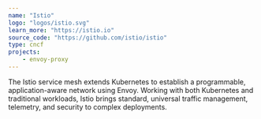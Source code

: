 ```yaml
---
name: "Istio"
logo: "logos/istio.svg"
learn_more: "https://istio.io"
source_code: "https://github.com/istio/istio"
type: cncf
projects:
    - envoy-proxy
---
```

The Istio service mesh extends Kubernetes to establish a programmable, application-aware network using Envoy. Working with both Kubernetes and traditional workloads, Istio brings standard, universal traffic management, telemetry, and security to complex deployments.
